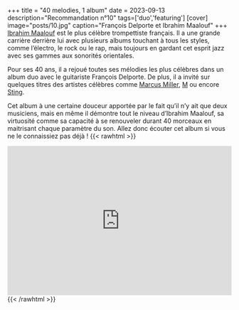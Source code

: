 +++
title = "40 melodies, 1 album"
date = 2023-09-13
description="Recommandation n°10"
tags=['duo','featuring']
[cover]
image="posts/10.jpg"
caption="François Delporte et Ibrahim Maalouf"
+++
[Ibrahim Maalouf](https://fr.wikipedia.org/wiki/Ibrahim_Maalouf) est le plus célèbre trompettiste français. Il a une grande carrière derrière lui avec plusieurs albums touchant à tous les styles, comme l’électro, le rock ou le rap, mais toujours en gardant cet esprit jazz avec ses gammes aux sonorités orientales.

Pour ses 40 ans, il a rejoué toutes ses mélodies les plus célèbres dans un album duo avec le guitariste François Delporte. De plus, il a invité sur quelques titres des artistes célèbres comme [Marcus Miller](https://fr.wikipedia.org/wiki/Marcus_Miller), [M](https://fr.wikipedia.org/wiki/Matthieu_Chedid) ou encore [Sting](https://fr.wikipedia.org/wiki/Sting).

Cet album à une certaine douceur apportée par le fait qu’il n’y ait que deux musiciens, mais en même il démontre tout le niveau d’Ibrahim Maalouf, sa virtuosité comme sa capacité à se renouveler durant 40 morceaux en maitrisant chaque paramètre du son. Allez donc écouter cet album si vous ne le connaissiez pas déjà !
{{< rawhtml >}}
<div style="max-width:100%;"><div style="position:relative;padding-bottom:calc(56.25% + 52px);height: 0;"><iframe style="position:absolute;top:0;left:0;" width="100%" height="100%" src="https://odesli.co/embed/?url=https%3A%2F%2Falbum.link%2F40melodies&theme=light" frameborder="0" allowfullscreen sandbox="allow-same-origin allow-scripts allow-presentation allow-popups allow-popups-to-escape-sandbox" allow="clipboard-read; clipboard-write"></iframe></div></div>
{{< /rawhtml >}}